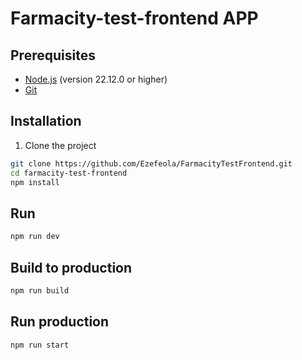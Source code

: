 # Farmacity-test-frontend APP

## Prerequisites
- [Node.js](https://nodejs.org/) (version 22.12.0 or higher)
- [Git](https://git-scm.com/)

## Installation

1. Clone the project 
```bash
git clone https://github.com/Ezefeola/FarmacityTestFrontend.git
cd farmacity-test-frontend
npm install 
```
## Run
```bash
npm run dev
```

## Build to production
```bash
npm run build
```

## Run production
```bash
npm run start
```